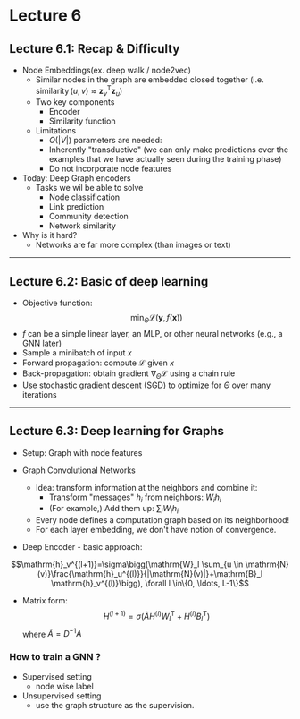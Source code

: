 # Lecture 6
## Lecture 6.1: Recap & Difficulty
* Node Embeddings(ex. deep walk / node2vec)
    * Similar nodes in the graph are embedded closed together (i.e. $\operatorname{similarity}(u, v) \approx \mathbf{z}_v^{\mathrm{T}} \mathbf{z}_u$)
    * Two key components
        * Encoder  
        * Similarity function
    * Limitations
        * $O(|V|)$ parameters are needed:
        * Inherently "transductive" (we can only make predictions over the examples that we have actually seen during the training phase)
        * Do not incorporate node features
* Today: Deep Graph encoders
    * Tasks we wil be able to solve
        * Node classification
        * Link prediction
        * Community detection
        * Network similarity
* Why is it hard?
    * Networks are far more complex (than images or text)

----

## Lecture 6.2: Basic of deep learning
- Objective function:
$$\min_{\Theta} \mathcal{L}(\boldsymbol{y}, f(\boldsymbol{x}))$$
- $f$ can be a simple linear layer, an MLP, or other neural networks (e.g., a GNN later)
- Sample a minibatch of input $x$
- Forward propagation: compute $\mathcal{L}$ given $x$
- Back-propagation: obtain gradient $\nabla_{\Theta} \mathcal{L}$ using a chain rule
- Use stochastic gradient descent (SGD) to optimize for $\Theta$ over many iterations
----
## Lecture 6.3: Deep learning for Graphs

* Setup:  Graph with node features
* Graph Convolutional Networks
    * Idea: transform information at the neighbors and combine it:
        * Transform "messages" $h_i$ from neighbors: $W_i h_i$
        * (For example,) Add them up: $\sum_i W_i h_i$
    * Every node defines a computation graph based on its neighborhood!
    * For each layer embedding, we don't have notion of convergence.

* Deep Encoder - basic approach:

$$\mathrm{h}_v^{(l+1)}=\sigma\bigg(\mathrm{W}_l \sum_{u \in \mathrm{N}(v)}\frac{\mathrm{h}_u^{(l)}}{|\mathrm{N}(v)|}+\mathrm{B}_l \mathrm{h}_v^{(l)}\bigg), \forall l \in\{0, \ldots, L-1\}$$
* Matrix form: 
$$H^{(l+1)}=\sigma(\tilde{A} H^{(l)} W_l^{\mathrm{T}}+H^{(l)} B_l^{\mathrm{T}})$$
where $\tilde{A}=D^{-1} A$

### How to train a GNN ?
* Supervised setting
    * node wise label
* Unsupervised setting
    * use the graph structure as the supervision.
